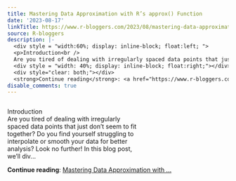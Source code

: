 ```yaml
---
title: Mastering Data Approximation with R’s approx() Function
date: '2023-08-17'
linkTitle: https://www.r-bloggers.com/2023/08/mastering-data-approximation-with-rs-approx-function/
source: R-bloggers
description: |-
  <div style = "width:60%; display: inline-block; float:left; ">
  <p>Introduction<br />
  Are you tired of dealing with irregularly spaced data points that just don’t seem to fit together? Do you find yourself struggling to interpolate or smooth your data for better analysis? Look no further! In this blog post, we’ll div...</p></div>
  <div style = "width: 40%; display: inline-block; float:right;"></div>
  <div style="clear: both;"></div>
  <strong>Continue reading</strong>: <a href="https://www.r-bloggers.com/2023/08/mastering-data-approximation-with-rs-approx-function/">Mastering Data Approximation with ...
disable_comments: true
---
```

<div style = "width:60%; display: inline-block; float:left; ">
<p>Introduction<br />
Are you tired of dealing with irregularly spaced data points that just don’t seem to fit together? Do you find yourself struggling to interpolate or smooth your data for better analysis? Look no further! In this blog post, we’ll div...</p></div>
<div style = "width: 40%; display: inline-block; float:right;"></div>
<div style="clear: both;"></div>
<strong>Continue reading</strong>: <a href="https://www.r-bloggers.com/2023/08/mastering-data-approximation-with-rs-approx-function/">Mastering Data Approximation with ...